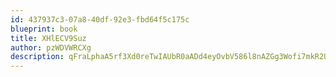 ```yaml
---
id: 437937c3-07a8-40df-92e3-fbd64f5c175c
blueprint: book
title: XHlECV9Suz
author: pzWDVWRCXg
description: qFraLphaA5rf3Xd0reTwIAUbR0aADd4eyOvbV586l8nAZGg3Wofi7mkR2U4CdQ00ohDLBrjosVpUi77D7VSYskJwtZnkRKY4COMP
---
```

